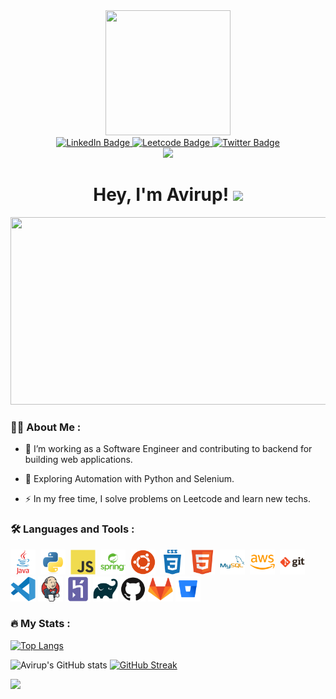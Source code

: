 <div id="header" align="center">
  <img src="https://github.com/TheDudeThatCode/TheDudeThatCode/blob/master/Assets/Developer.gif?raw=true" width="200px" height="200px">
</div>

<div id="badges" align="center">
  <a href="https://www.linkedin.com/in/avi49/">
    <img src="https://img.shields.io/badge/LinkedIn-blue?style=for-the-badge&logo=linkedin&logoColor=white" alt="LinkedIn Badge"/>
  </a>
   <a href="https://leetcode.com/__avi__49/">
    <img src="https://img.shields.io/badge/-LeetCode-lightgrey?style=for-the-badge&logo=leetcode&logoColor=white&labelColor=black&color=orange" alt="Leetcode Badge"/>
  </a>
  <a href="https://twitter.com/AvirupMondal10">
    <img src="https://img.shields.io/badge/Twitter-blue?style=for-the-badge&logo=twitter&logoColor=white" alt="Twitter Badge"/>
  </a>
</div>

<div id="profileViews" align="center">
  <img src="https://komarev.com/ghpvc/?username=Avirup-301294"/>
</div>

<div id="greetings" align="center">
  <h1>
    Hey, I'm Avirup!
    <img src="https://media.giphy.com/media/hvRJCLFzcasrR4ia7z/giphy.gif" width="30px"/>
  </h1>
</div>

<div id="banner" align="center">
  <img src="https://media.giphy.com/media/dWesBcTLavkZuG35MI/giphy.gif" width="600" height="300"/>
</div>

### :man_technologist: About Me :

- :telescope: I’m working as a Software Engineer and contributing to backend for building web applications.

- :seedling: Exploring Automation with Python and Selenium.

- :zap: In my free time, I solve problems on Leetcode and learn new techs.

### :hammer_and_wrench: Languages and Tools :

<div>
  <img src="https://github.com/devicons/devicon/blob/master/icons/java/java-original-wordmark.svg" title="Java" alt="Java" width="40" height="40"/>&nbsp;
  <img src="https://github.com/devicons/devicon/blob/master/icons/python/python-original.svg" title="Python" alt="Python" width="40" height="40"/>&nbsp;
  <img src="https://github.com/devicons/devicon/blob/master/icons/javascript/javascript-original.svg" title="JavaScript" alt="JavaScript" width="40" height="40"/>&nbsp;
  <img src="https://github.com/devicons/devicon/blob/master/icons/spring/spring-original-wordmark.svg" title="Spring" alt="Spring" width="40" height="40"/>&nbsp;
  <img src="https://github.com/devicons/devicon/blob/master/icons/ubuntu/ubuntu-plain.svg" title="Ubuntu" alt="Ubuntu" width="40" height="40"/>&nbsp;
  <img src="https://github.com/devicons/devicon/blob/master/icons/css3/css3-plain-wordmark.svg"  title="CSS3" alt="CSS" width="40" height="40"/>&nbsp;
  <img src="https://github.com/devicons/devicon/blob/master/icons/html5/html5-original.svg" title="HTML5" alt="HTML" width="40" height="40"/>&nbsp;
  <img src="https://github.com/devicons/devicon/blob/master/icons/mysql/mysql-original-wordmark.svg" title="MySQL"  alt="MySQL" width="40" height="40"/>&nbsp;
  <img src="https://github.com/devicons/devicon/blob/master/icons/amazonwebservices/amazonwebservices-plain-wordmark.svg" title="AWS" alt="AWS" width="40" height="40"/>&nbsp;
  <img src="https://github.com/devicons/devicon/blob/master/icons/git/git-original-wordmark.svg" title="Git" **alt="Git" width="40" height="40"/>
  <img src="https://github.com/devicons/devicon/blob/master/icons/vscode/vscode-original.svg" title="VsCode" **alt="VsCode" width="40" height="40"/>
  <img src="https://github.com/devicons/devicon/blob/master/icons/jenkins/jenkins-original.svg" title="jenkins" **alt="jenkins" width="40" height="40"/>
  <img src="https://github.com/devicons/devicon/blob/master/icons/heroku/heroku-plain.svg" title="heroku" **alt="heroku" width="40" height="40"/>
  <img src="https://github.com/devicons/devicon/blob/master/icons/gradle/gradle-plain.svg" title="gradle" **alt="gradle" width="40" height="40"/>
  <img src="https://github.com/devicons/devicon/blob/master/icons/github/github-original.svg" title="github" **alt="github" width="40" height="40"/>
  <img src="https://github.com/devicons/devicon/blob/master/icons/gitlab/gitlab-original.svg" title="gitlab" **alt="gitlab" width="40" height="40"/>
  <img src="https://github.com/devicons/devicon/blob/master/icons/bitbucket/bitbucket-original.svg" title="bitbucket" **alt="bitbucket" width="40" height="40"/>
</div>

### :fire: My Stats :
[![Top Langs](https://github-readme-stats.vercel.app/api/top-langs/?username=Avirup-301294&theme=nightow&langs_count=8&count_private=true)](https://github.com/anuraghazra/github-readme-stats)

![Avirup's GitHub stats](https://github-readme-stats.vercel.app/api?username=Avirup-301294&show_icons=true&theme=nightowl&count_private=true&hide_border=true)      [![GitHub Streak](https://github-readme-streak-stats.herokuapp.com/?user=Avirup-301294&theme=nightowl&count_private=true&hide_border=true)](https://git.io/streak-stats)

<a href="https://github.com/dionnenoellabarretto/github-readme-activity-graph">
    <img src="https://activity-graph.herokuapp.com/graph?username=Avirup-301294&theme=react-dark&hide_border=true">
</a>

